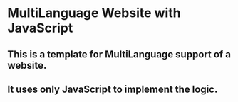 # MultiLanguage Website with JavaScript

## This is a template for MultiLanguage support of a website.
## It uses only JavaScript to implement the logic.